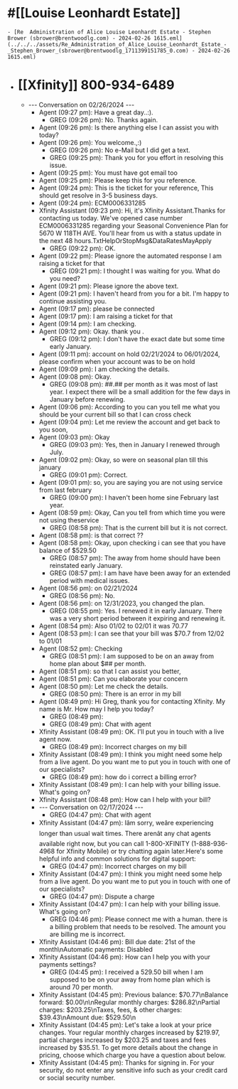 # #[[Louise Leonhardt Estate]]
	- [Re  Administration of Alice Louise Leonhardt Estate - Stephen Brower (sbrower@brentwoodlg.com) - 2024-02-26 1615.eml](../../../assets/Re_Administration_of_Alice_Louise_Leonhardt_Estate_-_Stephen_Brower_(sbrower@brentwoodlg_1711399151785_0.com) - 2024-02-26 1615.eml)
- # [[Xfinity]] 800-934-6489
	- --- Conversation on 02/26/2024 ---
		- Agent (09:27 pm): Have a great day..:).
			- GREG (09:26 pm): No. Thanks again.
		- Agent (09:26 pm): Is there anything else I can assist you with today?
		- Agent (09:26 pm): You welcome.,:)
			- GREG (09:26 pm): No e-Mail but I did get a text.
			- GREG (09:25 pm): Thank you for you effort in resolving this issue.
		- Agent (09:25 pm): You must have got email too
		- Agent (09:25 pm): Please keep this for you reference.
		- Agent (09:24 pm): This is the ticket for your reference, This should get resolve  in 3-5 business days.
		- Agent (09:24 pm): ECM0006331285
		- Xfinity Assistant (09:23 pm): Hi, it's Xfinity Assistant.Thanks for contacting us today. We've opened case number ECM0006331285 regarding your Seasonal Convenience Plan for 5670 W 118TH AVE. You'll hear from us with a status update in the next 48 hours.TxtHelpOrStopMsg&amp;DataRatesMayApply
			- GREG (09:22 pm): OK.
		- Agent (09:22 pm): Please ignore the automated response I am raising a ticket for that
			- GREG (09:21 pm): I thought I was waiting for you.  What do you need?
		- Agent (09:21 pm):  Please ignore the above text.
		- Agent (09:21 pm): I haven't heard from you for a bit. I'm happy to continue assisting you.
		- Agent (09:17 pm): please be connected
		- Agent (09:17 pm):  I am raising a ticket for that
		- Agent (09:14 pm): I am checking.
		- Agent (09:12 pm): Okay. thank you .
			- GREG (09:12 pm): I don't have the exact date but some time early January.
		- Agent (09:11 pm): account on hold 02/21/2024 to 06/01/2024, please confirm when your account was to be on hold
		- Agent (09:09 pm): I am checking the  details.
		- Agent (09:08 pm): Okay.
			- GREG (09:08 pm): ##.## per month as it was most of last year.  I expect there will be a small addition for the few days in January before renewing.
		- Agent (09:06 pm): According to you can you tell me what you should be  your current bill so that I can cross check
		- Agent (09:04 pm): Let me review the account and get back to you soon,
		- Agent (09:03 pm): Okay
			- GREG (09:03 pm): Yes, then in January I renewed through July.
		- Agent (09:02 pm): Okay, so were on seasonal plan till this january
			- GREG (09:01 pm): Correct.
		- Agent (09:01 pm): so, you are saying you are not using service  from last february
			- GREG (09:00 pm): I haven't been home sine February last year.
		- Agent (08:59 pm): Okay, Can you tell from which time  you were not using theservice
			- GREG (08:58 pm): That is the current bill but it is not correct.
		- Agent (08:58 pm): is that correct ??
		- Agent (08:58 pm): Okay, upon checking i can see that you have  balance of $529.50
			- GREG (08:57 pm): The away from home should have been reinstated early January.
			- GREG (08:57 pm): I am have have been away for an extended period with medical issues.
		- Agent (08:56 pm): on  02/21/2024
			- GREG (08:56 pm): No.
		- Agent (08:56 pm): on  12/31/2023, you changed the plan.
			- GREG (08:55 pm): Yes. I renewed it in early January.  There was a very short period between it expiring and renewing it.
		- Agent (08:54 pm): Also 01/02 to 02/01 it was 70.77
		- Agent (08:53 pm): I can see that  your bill was $70.7 from 12/02 to 01/01
		- Agent (08:52 pm): Checking
			- GREG (08:51 pm): I am supposed to be on an away from home plan about $## per month.
		- Agent (08:51 pm): so  that I can assist you better,
		- Agent (08:51 pm): Can you elaborate your concern
		- Agent (08:50 pm): Let me check the details.
			- GREG (08:50 pm): There is an error in my bill
		- Agent (08:49 pm): Hi Greg, thank you for contacting Xfinity. My name is Mr. How may I help you today?
			- GREG (08:49 pm):
			- GREG (08:49 pm): Chat with agent
		- Xfinity Assistant (08:49 pm): OK. I'll put you in touch with a live agent now.
			- GREG (08:49 pm): Incorrect charges on my bill
		- Xfinity Assistant (08:49 pm): I think you might need some help from a live agent. Do you want me to put you in touch with one of our specialists?
			- GREG (08:49 pm): how do i correct a billing error?
		- Xfinity Assistant (08:49 pm): I can help with your billing issue. What's going on?
		- Xfinity Assistant (08:48 pm): How can I help with your bill?
		- --- Conversation on 02/17/2024 ---
			- GREG (04:47 pm): Chat with agent
		- Xfinity Assistant (04:47 pm): Iâm sorry, weâre experiencing longer than usual wait times. There arenât any chat agents available right now, but you can call 1-800-XFINITY (1-888-936-4968 for Xfinity Mobile) or try chatting again later.Here's some helpful info and common solutions for digital support:
			- GREG (04:47 pm): Incorrect charges on my bill
		- Xfinity Assistant (04:47 pm): I think you might need some help from a live agent. Do you want me to put you in touch with one of our specialists?
			- GREG (04:47 pm): Dispute a charge
		- Xfinity Assistant (04:47 pm): I can help with your billing issue. What's going on?
			- GREG (04:46 pm): Please connect me with a human.  there is a billing problem that needs to be resolved.  The amount you are billing me is incorrect.
		- Xfinity Assistant (04:46 pm): Bill due date: 21st of the month\nAutomatic payments: Disabled
		- Xfinity Assistant (04:46 pm): How can I help you with your payments settings?
			- GREG (04:45 pm): I received a 529.50 bill when I am supposed to be on your away from home plan which is around 70 per month.
		- Xfinity Assistant (04:45 pm): Previous balance: $70.77\nBalance forward: $0.00\n\nRegular monthly charges: $286.82\nPartial charges: $203.25\nTaxes, fees, &amp; other charges: $39.43\nAmount due: $529.50\n
		- Xfinity Assistant (04:45 pm): Let's take a look at your price changes. Your regular monthly charges increased by $219.97, partial charges increased by $203.25 and taxes and fees increased by $35.51.&nbsp;To get more details about the change in pricing, choose which charge you have a question about below.
		- Xfinity Assistant (04:45 pm): Thanks for signing in. For your security, do not enter any sensitive info such as your credit card or social security number.